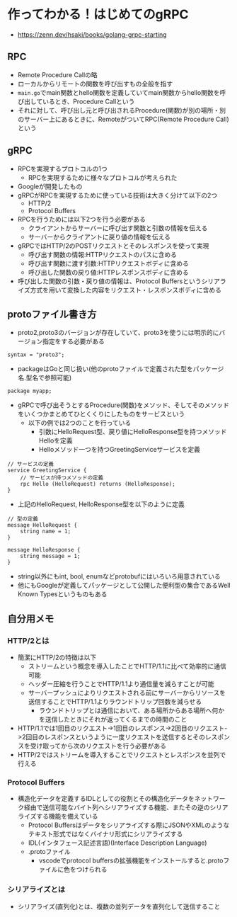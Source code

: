 # 作ってわかる！はじめてのgRPC
- https://zenn.dev/hsaki/books/golang-grpc-starting

## RPC
- Remote Procedure Callの略
- ローカルからリモートの関数を呼び出すもの全般を指す
- `main.go`でmain関数とhello関数を定義していてmain関数からhello関数を呼び出しているとき、Procedure Callという
- それに対して、呼び出し元と呼び出されるProcedure(関数)が別の場所・別のサーバー上にあるときに、RemoteがついてRPC(Remote Procedure Call)という

## gRPC
- RPCを実現するプロトコルの1つ
  - RPCを実現するために様々なプロトコルが考えられた
- Googleが開発したもの
- gRPCがRPCを実現するために使っている技術は大きく分けて以下の2つ
  - HTTP/2
  - Protocol Buffers
- RPCを行うためには以下2つを行う必要がある
  - クライアントからサーバーに呼び出す関数と引数の情報を伝える
  - サーバーからクライアントに戻り値の情報を伝える
- gRPCではHTTP/2のPOSTリクエストとそのレスポンスを使って実現
  - 呼び出す関数の情報:HTTPリクエストのパスに含める
  - 呼び出す関数に渡す引数:HTTPリクエストボディに含める
  - 呼び出した関数の戻り値:HTTPレスポンスボディに含める
- 呼び出した関数の引数・戻り値の情報は、Protocol Buffersというシリアライズ方式を用いて変換した内容をリクエスト・レスポンスボディに含める

## protoファイル書き方
- proto2,proto3のバージョンが存在していて、proto3を使うには明示的にバージョン指定をする必要がある
```
syntax = "proto3";
```
- packageはGoと同じ扱い(他のprotoファイルで定義された型をパッケージ名.型名で参照可能)
```
package myapp;
```
- gRPCで呼び出そうとするProcedure(関数)をメソッド、そしてそのメソッドをいくつかまとめてひとくくりにしたものをサービスという
  - 以下の例では2つのことを行っている
    - 引数にHelloRequest型、戻り値にHelloResponse型を持つメソッドHelloを定義
    - Helloメソッド一つを持つGreetingServiceサービスを定義
```
// サービスの定義
service GreetingService {
	// サービスが持つメソッドの定義
	rpc Hello (HelloRequest) returns (HelloResponse); 
}
```
- 上記のHelloRequest, HelloResponse型を以下のように定義
```
// 型の定義
message HelloRequest {
	string name = 1;
}

message HelloResponse {
	string message = 1;
}
```
- string以外にもint, bool, enumなどprotobufにはいろいろ用意されている
- 他にもGoogleが定義してパッケージとして公開した便利型の集合であるWell Known Typesというものもある
## 自分用メモ
### HTTP/2とは
- 簡潔にHTTP/2の特徴は以下
  - ストリームという概念を導入したことでHTTP/1.1に比べて効率的に通信可能
  - ヘッダー圧縮を行うことでHTTP/1.1より通信量を減らすことが可能
  - サーバープッシュによりリクエストされる前にサーバーからリソースを送信することでHTTP/1.1よりラウンドトリップ回数を減らせる
    - ラウンドトリップとは通信において、ある場所からある場所へ何かを送信したときにそれが返ってくるまでの時間のこと
- HTTP/1.1では1回目のリクエスト->1回目のレスポンス->2回目のリクエスト->2回目のレスポンスというように一度リクエストを送信するとそのレスポンスを受け取ってから次のリクエストを行う必要がある
- HTTP/2ではストリームを導入することでリクエストとレスポンスを並列で行える

### Protocol Buffers
- 構造化データを定義するIDLとしての役割とその構造化データをネットワーク経由で送信可能なバイト列へシリアライズする機能、またその逆のシリアライズする機能を備えている
  - Protocol Buffersはデータをシリアライズする際にJSONやXMLのようなテキスト形式ではなくバイナリ形式にシリアライズする
  - IDL(インタフェース記述言語)(Interface Description Language)
  - .protoファイル
    - vscodeでprotocol buffersの拡張機能をインストールすると.protoファイルに色をつけられる
### シリアライズとは
- シリアライズ(直列化)とは、複数の並列データを直列化して送信すること